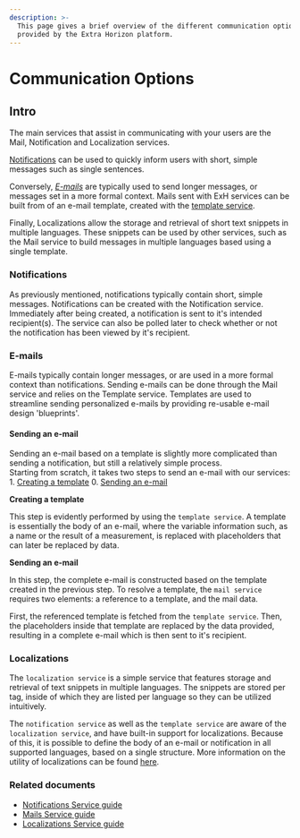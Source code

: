 ```yaml
---
description: >-
  This page gives a brief overview of the different communication options
  provided by the Extra Horizon platform.
---
```


# Communication Options

## Intro <a href="#markdown-header-introduction" id="markdown-header-introduction"></a>

The main services that assist in communicating with your users are the Mail, Notification and Localization services.

[Notifications](./#markdown-header-notifications) can be used to quickly inform users with short, simple messages such as single sentences.

Conversely, [_E-mails_](https://bitbucket.org/extrahorizon/exhz-user-guide/src/master/communicate.md#e-mails) are typically used to send longer messages, or messages set in a more formal context. Mails sent with ExH services can be built from of an e-mail template, created with the [template service](../other/template-service.md).

Finally, Localizations allow the storage and retrieval of short text snippets in multiple languages. These snippets can be used by other services, such as the Mail service to build messages in multiple languages based using a single template.

### Notifications <a href="#markdown-header-notifications" id="markdown-header-notifications"></a>

As previously mentioned, notifications typically contain short, simple messages. Notifications can be created with the Notification service. Immediately after being created, a notification is sent to it's intended recipient(s). The service can also be polled later to check whether or not the notification has been viewed by it's recipient.

### E-mails <a href="#markdown-header-e-mails" id="markdown-header-e-mails"></a>

E-mails typically contain longer messages, or are used in a more formal context than notifications. Sending e-mails can be done through the Mail service and relies on the Template service. Templates are used to streamline sending personalized e-mails by providing re-usable e-mail design 'blueprints'.

#### Sending an e-mail <a href="#markdown-header-sending-an-e-mail" id="markdown-header-sending-an-e-mail"></a>

Sending an e-mail based on a template is slightly more complicated than sending a notification, but still a relatively simple process.\
Starting from scratch, it takes two steps to send an e-mail with our services: 1. [Creating a template](https://bitbucket.org/extrahorizon/exhz-user-guide/src/master/communicate.md#creating-a-template) 0. [Sending an e-mail](https://bitbucket.org/extrahorizon/exhz-user-guide/src/master/communicate.md#resolving-a-template)

**Creating a template**

This step is evidently performed by using the `template service`. A template is essentially the body of an e-mail, where the variable information such, as a name or the result of a measurement, is replaced with placeholders that can later be replaced by data.

**Sending an e-mail**

In this step, the complete e-mail is constructed based on the template created in the previous step. To resolve a template, the `mail service` requires two elements: a reference to a template, and the mail data.

First, the referenced template is fetched from the `template service`. Then, the placeholders inside that template are replaced by the data provided, resulting in a complete e-mail which is then sent to it's recipient.

### Localizations <a href="#markdown-header-localizations" id="markdown-header-localizations"></a>

The `localization service` is a simple service that features storage and retrieval of text snippets in multiple languages. The snippets are stored per tag, inside of which they are listed per language so they can be utilized intuitively.

The `notification service` as well as the `template service` are aware of the `localization service`, and have built-in support for localizations. Because of this, it is possible to define the body of an e-mail or notification in all supported languages, based on a single structure. More information on the utility of localizations can be found [here](https://bitbucket.org/extrahorizon/exhz-user-guide/src/master/communicate.md#localizations-2).

### Related documents <a href="#markdown-header-related-documents" id="markdown-header-related-documents"></a>

* [Notifications Service guide](https://developers.extrahorizon.io/services/?service=notifications-service\&redirectToVersion=1)
* [Mails Service guide](https://developers.extrahorizon.io/services/?service=mail-service\&redirectToVersion=1)
* [Localizations Service guide](https://developers.extrahorizon.io/services/?service=localizations-service\&redirectToVersion=1)
